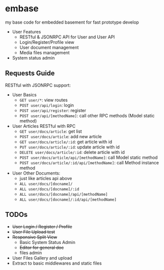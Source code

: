 # embase

my base code for embedded basement for fast prototype develop

- User Features
    - RESTful & JSONRPC API for User and User API
    - Login/Register/Profile view
    - User document management
    - Media files management
- System status admin

## Requests Guide

RESTful with JSONRPC support:

- User Basics
    - `GET user/*`: view routes
    - `POST user/api/login`: login
    - `POST user/api/register`: register
    - `POST user/api/[methodName]`: call other RPC methods (Model static method)
- User Articles RESTful with RPC
    - `GET user/docs/article`: get list
    - `POST user/docs/article`: add new article
    - `GET user/docs/article/:id`: get article with id
    - `PUT user/docs/article/:id`: update article with id
    - `DELETE user/docs/article/:id`: delete article with id
    - `POST user/docs/article/api/[methodName]`: call Model static method
    - `POST user/docs/article/:id/api/[methodName]`: call Method instance method
- User Other Documents:
    - just like articles api above
    - `ALL user/docs/[docname]/`
    - `ALL user/docs/[docname]/:id`
    - `ALL user/docs/[docname]/api/[methodName]`
    - `ALL user/docs/[docname]/:id/api/[methodName]`

## TODOs

- ~~User Login / Register / Profile~~
- ~~User File Upload test~~
- ~~Responsive Split View~~
    - Basic System Status Admin
    - ~~Editor for general doc~~
    - files admin
- User Files Gallery and upload
- Extract to basic middlewares and static files
